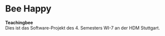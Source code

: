 # Bee Happy

__Teachingbee__  
Dies ist das Software-Projekt des 4. Semesters WI-7 an der HDM Stuttgart.
